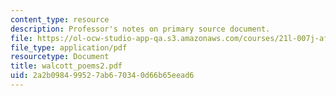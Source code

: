 ```yaml
---
content_type: resource
description: Professor's notes on primary source document.
file: https://ol-ocw-studio-app-qa.s3.amazonaws.com/courses/21l-007j-after-columbus-fall-2003/2a2b098499527ab670340d66b65eead6_walcott_poems2.pdf
file_type: application/pdf
resourcetype: Document
title: walcott_poems2.pdf
uid: 2a2b0984-9952-7ab6-7034-0d66b65eead6
---
```

